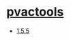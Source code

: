 # [pvactools](https://hpc.nih.gov/apps/pvactools.html)
- [1.5.5](/high-throughput-sequencing/pvactools/1.5.5)
